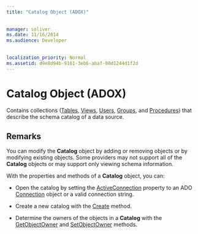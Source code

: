 ```yaml
---
title: "Catalog Object (ADOX)"
  
  
manager: soliver
ms.date: 11/16/2014
ms.audience: Developer
 
  
localization_priority: Normal
ms.assetid: d9e8d94b-9161-3eb6-abaf-00d1244d1f2d
---
```


# Catalog Object (ADOX)

Contains collections ([Tables](tables-collection-adox.md), [Views](views-collection-adox.md), [Users](users-collection-adox.md), [Groups](groups-collection-adox.md), and [Procedures](procedures-collection-adox.md)) that describe the schema catalog of a data source.
  
## Remarks

You can modify the **Catalog** object by adding or removing objects or by modifying existing objects. Some providers may not support all of the **Catalog** objects or may support only viewing schema information. 
  
With the properties and methods of a **Catalog** object, you can: 
  
- Open the catalog by setting the [ActiveConnection](activeconnection-property-adox.md) property to an ADO [Connection](connection-object-ado.md) object or a valid connection string. 
    
- Create a new catalog with the [Create](create-method-adox.md) method. 
    
- Determine the owners of the objects in a **Catalog** with the [GetObjectOwner](getobjectowner-method-adox.md) and [SetObjectOwner](http://msdn.microsoft.com/library/22c5d2d9-c7b2-3c3a-0b1f-a2e5bc46395c%28Office.15%29.aspx) methods. 
    

